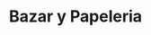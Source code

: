 ---
title: "Bazar y Papeleria"
url: /quito/bazar-y-papeleria-real-audiencia-de-quito/
shop: Allgemein
---